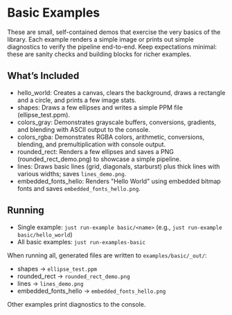 # Basic Examples

These are small, self-contained demos that exercise the very basics of the library. Each example renders a simple image or prints out simple diagnostics to verify the pipeline end-to-end. Keep expectations minimal: these are sanity checks and building blocks for richer examples.

## What’s Included

- hello_world: Creates a canvas, clears the background, draws a rectangle and a circle, and prints a few image stats.
- shapes: Draws a few ellipses and writes a simple PPM file (ellipse_test.ppm).
- colors_gray: Demonstrates grayscale buffers, conversions, gradients, and blending with ASCII output to the console.
- colors_rgba: Demonstrates RGBA colors, arithmetic, conversions, blending, and premultiplication with console output.
- rounded_rect: Renders a few ellipses and saves a PNG (rounded_rect_demo.png) to showcase a simple pipeline.
- lines: Draws basic lines (grid, diagonals, starburst) plus thick lines with various widths; saves `lines_demo.png`.
- embedded_fonts_hello: Renders "Hello World" using embedded bitmap fonts and saves `embedded_fonts_hello.png`.

## Running

- Single example: `just run-example basic/<name>` (e.g., `just run-example basic/hello_world`)
- All basic examples: `just run-examples-basic`

When running all, generated files are written to `examples/basic/_out/`:

- shapes → `ellipse_test.ppm`
- rounded_rect → `rounded_rect_demo.png`
- lines → `lines_demo.png`
- embedded_fonts_hello → `embedded_fonts_hello.png`

Other examples print diagnostics to the console.
